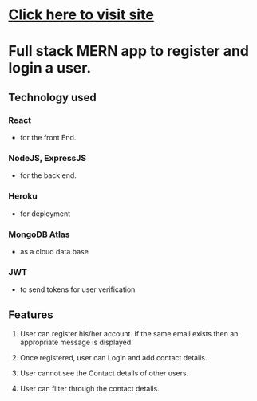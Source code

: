 # [Click here to visit site](https://blooming-plateau-79001.herokuapp.com/login)

# Full stack MERN app to register and login a user.

## Technology used
### React 
  - for the front End.

### NodeJS, ExpressJS 
  - for the back end.

### Heroku
  - for deployment

### MongoDB Atlas 
   - as a cloud data base

### JWT
  - to send tokens for user verification

## Features
1. User can register his/her account. If the same email exists then an appropriate message is displayed.

2. Once registered, user can Login and add contact details.

3. User cannot see the Contact details of other users.

4. User can filter through the contact details.
